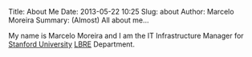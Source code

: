 Title: About Me
Date: 2013-05-22 10:25
Slug: about
Author: Marcelo Moreira
Summary: (Almost) All about me...

My name is Marcelo Moreira and I am the IT Infrastructure Manager for [Stanford University][1] [LBRE][2] Department.

[1]: http://www.stanford.edu
[2]: http://lbre.stanford.edu
